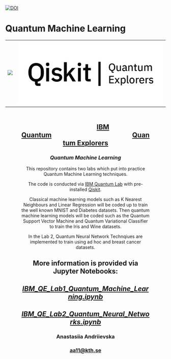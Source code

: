 [![DOI](https://zenodo.org/badge/DOI/10.5281/zenodo.7497299.svg)](https://doi.org/10.5281/zenodo.7497299)

# Quantum Machine Learning

<table>
    <tr>
      <td>
      <img src='https://newsroom.unl.edu/announce/files/file143411.jpg' width=410>
      </td>
      <td>
      <img src='https://github.com/fomalhautn/quantum_ml/blob/main/qe_logo.jpg' width=550>
      </td>
     </tr>
</table>

<div style="text-align: center; margin: 50px">

<h2 style="text-align: center;">&nbsp;&nbsp;&nbsp;&nbsp;&nbsp;&nbsp;&nbsp;&nbsp;&nbsp;&nbsp;&nbsp;&nbsp;&nbsp;&nbsp;&nbsp;&nbsp;&nbsp;&nbsp;&nbsp;&nbsp;&nbsp;&nbsp;<a href="https://www.ibm.com/quantum">IBM Quantum</a>&nbsp;&nbsp;&nbsp;&nbsp;&nbsp;&nbsp;&nbsp;&nbsp;&nbsp;&nbsp;&nbsp;&nbsp;&nbsp;&nbsp;&nbsp;&nbsp;&nbsp;&nbsp;&nbsp;&nbsp;&nbsp;&nbsp;&nbsp;&nbsp;&nbsp;&nbsp;&nbsp;&nbsp;&nbsp;&nbsp;&nbsp;&nbsp;&nbsp;&nbsp;&nbsp;&nbsp;&nbsp;&nbsp;&nbsp;&nbsp;&nbsp;&nbsp;&nbsp;&nbsp;&nbsp;&nbsp;&nbsp;&nbsp;&nbsp;&nbsp;&nbsp;<a href="https://github.com/qiskit-community/quantum-explorers/">Quantum Explorers</a></h2>

<h3><em>Quantum Machine Learning</em></h3>
<p>This repository contains two labs which put into practice Quantum Machine Learning techniques.</p>
<p>The code is conducted via <a href="https://lab.quantum-computing.ibm.com">IBM Quantum Lab</a> with pre-installed <a href="https://qiskit.org/">Qiskit</a>.</p>
<p>Classical machine learning models such as K Nearest Neighbours and Linear Regression will be coded up to train the well known MNIST and Diabetes datasets. Then quantum machine learning models will be coded such as the Quantum Support Vector Machine and Quantum Variational Classifier to train the Iris and Wine datasets.</p>
<p>In the Lab 2, Quantum Neural Network Technqiues are implemented to train using ad hoc and breast cancer datasets.</p>


<h2>More information is provided via Jupyter Notebooks:</h2>
<h2><a href="https://github.com/fomalhautn/quantum_ml/blob/main/IBM_QE_Lab1_Quantum_Machine_Learning.ipynb"><em>IBM_QE_Lab1_Quantum_Machine_Learning.ipynb</em></a></h2>
<h2><a href="https://github.com/fomalhautn/quantum_ml/blob/main/IBM_QE_Lab2_Quantum_Neural_Networks.ipynb"><em>IBM_QE_Lab2_Quantum_Neural_Networks.ipynb</em></a></h2>

<h3>Anastasiia Andriievska</h3>

<h3><a href="mailto:aa11@kth.se">aa11@kth.se</a></h3>
</div>
